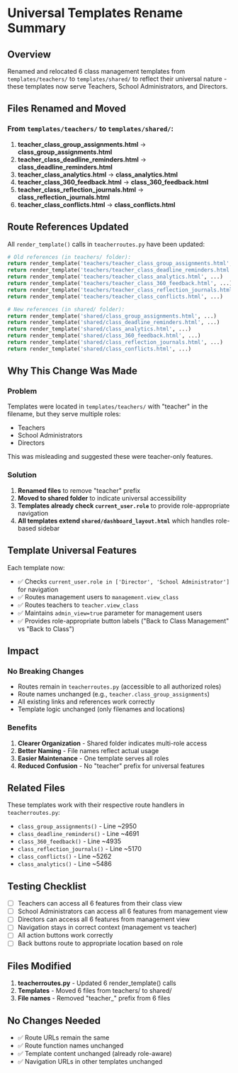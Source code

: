 # Universal Templates Rename Summary

## Overview
Renamed and relocated 6 class management templates from `templates/teachers/` to `templates/shared/` to reflect their universal nature - these templates now serve Teachers, School Administrators, and Directors.

## Files Renamed and Moved

### From `templates/teachers/` to `templates/shared/`:

1. **teacher_class_group_assignments.html** → **class_group_assignments.html**
2. **teacher_class_deadline_reminders.html** → **class_deadline_reminders.html**
3. **teacher_class_analytics.html** → **class_analytics.html**
4. **teacher_class_360_feedback.html** → **class_360_feedback.html**
5. **teacher_class_reflection_journals.html** → **class_reflection_journals.html**
6. **teacher_class_conflicts.html** → **class_conflicts.html**

## Route References Updated

All `render_template()` calls in `teacherroutes.py` have been updated:

```python
# Old references (in teachers/ folder):
return render_template('teachers/teacher_class_group_assignments.html', ...)
return render_template('teachers/teacher_class_deadline_reminders.html', ...)
return render_template('teachers/teacher_class_analytics.html', ...)
return render_template('teachers/teacher_class_360_feedback.html', ...)
return render_template('teachers/teacher_class_reflection_journals.html', ...)
return render_template('teachers/teacher_class_conflicts.html', ...)

# New references (in shared/ folder):
return render_template('shared/class_group_assignments.html', ...)
return render_template('shared/class_deadline_reminders.html', ...)
return render_template('shared/class_analytics.html', ...)
return render_template('shared/class_360_feedback.html', ...)
return render_template('shared/class_reflection_journals.html', ...)
return render_template('shared/class_conflicts.html', ...)
```

## Why This Change Was Made

### Problem
Templates were located in `templates/teachers/` with "teacher" in the filename, but they serve multiple roles:
- Teachers
- School Administrators
- Directors

This was misleading and suggested these were teacher-only features.

### Solution
1. **Renamed files** to remove "teacher" prefix
2. **Moved to shared folder** to indicate universal accessibility
3. **Templates already check `current_user.role`** to provide role-appropriate navigation
4. **All templates extend `shared/dashboard_layout.html`** which handles role-based sidebar

## Template Universal Features

Each template now:
- ✅ Checks `current_user.role in ['Director', 'School Administrator']` for navigation
- ✅ Routes management users to `management.view_class`
- ✅ Routes teachers to `teacher.view_class`
- ✅ Maintains `admin_view=true` parameter for management users
- ✅ Provides role-appropriate button labels ("Back to Class Management" vs "Back to Class")

## Impact

### No Breaking Changes
- Routes remain in `teacherroutes.py` (accessible to all authorized roles)
- Route names unchanged (e.g., `teacher.class_group_assignments`)
- All existing links and references work correctly
- Template logic unchanged (only filenames and locations)

### Benefits
1. **Clearer Organization** - Shared folder indicates multi-role access
2. **Better Naming** - File names reflect actual usage
3. **Easier Maintenance** - One template serves all roles
4. **Reduced Confusion** - No "teacher" prefix for universal features

## Related Files

These templates work with their respective route handlers in `teacherroutes.py`:
- `class_group_assignments()` - Line ~2950
- `class_deadline_reminders()` - Line ~4691
- `class_360_feedback()` - Line ~4935
- `class_reflection_journals()` - Line ~5170
- `class_conflicts()` - Line ~5262
- `class_analytics()` - Line ~5486

## Testing Checklist

- [ ] Teachers can access all 6 features from their class view
- [ ] School Administrators can access all 6 features from management view
- [ ] Directors can access all 6 features from management view
- [ ] Navigation stays in correct context (management vs teacher)
- [ ] All action buttons work correctly
- [ ] Back buttons route to appropriate location based on role

## Files Modified

1. **teacherroutes.py** - Updated 6 render_template() calls
2. **Templates** - Moved 6 files from teachers/ to shared/
3. **File names** - Removed "teacher_" prefix from 6 files

## No Changes Needed

- ✅ Route URLs remain the same
- ✅ Route function names unchanged
- ✅ Template content unchanged (already role-aware)
- ✅ Navigation URLs in other templates unchanged

